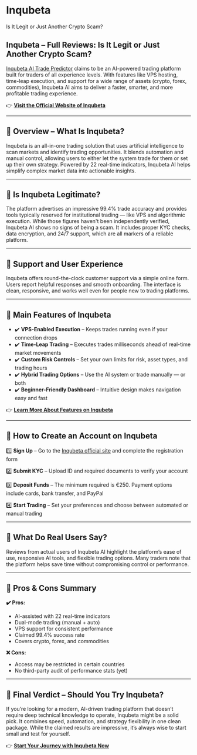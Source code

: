 # Inqubeta
Is It Legit or Just Another Crypto Scam?

## Inqubeta – Full Reviews: Is It Legit or Just Another Crypto Scam?

[Inqubeta AI Trade Predictor](https://inqubetatradepredictor.com) claims to be an AI-powered trading platform built for traders of all experience levels. With features like VPS hosting, time-leap execution, and support for a wide range of assets (crypto, forex, commodities), Inqubeta AI aims to deliver a faster, smarter, and more profitable trading experience.

👉 **[Visit the Official Website of Inqubeta](https://inqubetatradepredictor.com)**

---

## 📌 Overview – What Is Inqubeta?

Inqubeta is an all-in-one trading solution that uses artificial intelligence to scan markets and identify trading opportunities. It blends automation and manual control, allowing users to either let the system trade for them or set up their own strategy. Powered by 22 real-time indicators, Inqubeta AI helps simplify complex market data into actionable insights.

---

## 📌 Is Inqubeta Legitimate?

The platform advertises an impressive 99.4% trade accuracy and provides tools typically reserved for institutional trading — like VPS and algorithmic execution. While those figures haven't been independently verified, Inqubeta AI shows no signs of being a scam. It includes proper KYC checks, data encryption, and 24/7 support, which are all markers of a reliable platform.

---

## 📌 Support and User Experience

Inqubeta offers round-the-clock customer support via a simple online form. Users report helpful responses and smooth onboarding. The interface is clean, responsive, and works well even for people new to trading platforms.

---

## 📌 Main Features of Inqubeta

- ✔️ **VPS-Enabled Execution** – Keeps trades running even if your connection drops
- ✔️ **Time-Leap Trading** – Executes trades milliseconds ahead of real-time market movements
- ✔️ **Custom Risk Controls** – Set your own limits for risk, asset types, and trading hours
- ✔️ **Hybrid Trading Options** – Use the AI system or trade manually — or both
- ✔️ **Beginner-Friendly Dashboard** – Intuitive design makes navigation easy and fast

👉 **[Learn More About Features on Inqubeta](https://inqubetatradepredictor.com)**

---

## 📌 How to Create an Account on Inqubeta

1️⃣ **Sign Up** – Go to the [Inqubeta official site](https://inqubetatradepredictor.com) and complete the registration form

2️⃣ **Submit KYC** – Upload ID and required documents to verify your account

3️⃣ **Deposit Funds** – The minimum required is €250. Payment options include cards, bank transfer, and PayPal

4️⃣ **Start Trading** – Set your preferences and choose between automated or manual trading

---

## 📌 What Do Real Users Say?

Reviews from actual users of Inqubeta AI highlight the platform’s ease of use, responsive AI tools, and flexible trading options. Many traders note that the platform helps save time without compromising control or performance.

---

## 📌 Pros & Cons Summary

**✔️ Pros:**
- AI-assisted with 22 real-time indicators
- Dual-mode trading (manual + auto)
- VPS support for consistent performance
- Claimed 99.4% success rate
- Covers crypto, forex, and commodities

**❌ Cons:**
- Access may be restricted in certain countries
- No third-party audit of performance stats (yet)

---

## 📌 Final Verdict – Should You Try Inqubeta?

If you’re looking for a modern, AI-driven trading platform that doesn’t require deep technical knowledge to operate, Inqubeta might be a solid pick. It combines speed, automation, and strategy flexibility in one clean package. While the claimed results are impressive, it’s always wise to start small and test for yourself.

👉 **[Start Your Journey with Inqubeta Now](https://inqubetatradepredictor.com)**

